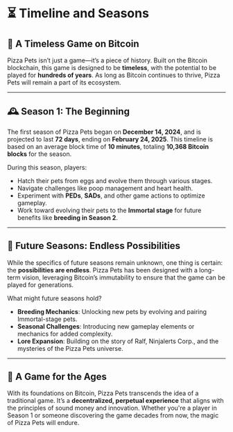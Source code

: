 # ⏳ Timeline and Seasons

## 📅 A Timeless Game on Bitcoin

Pizza Pets isn’t just a game—it’s a piece of history. Built on the Bitcoin blockchain, this game is designed to be **timeless**, with the potential to be played for **hundreds of years**. As long as Bitcoin continues to thrive, Pizza Pets will remain a part of its ecosystem.

---

## 🕰️ Season 1: The Beginning

The first season of Pizza Pets began on **December 14, 2024**, and is projected to last **72 days**, ending on **February 24, 2025**. This timeline is based on an average block time of **10 minutes**, totaling **10,368 Bitcoin blocks** for the season.

During this season, players:
- Hatch their pets from eggs and evolve them through various stages.
- Navigate challenges like poop management and heart health.
- Experiment with **PEDs**, **SADs**, and other game actions to optimize gameplay.
- Work toward evolving their pets to the **Immortal stage** for future benefits like **breeding in Season 2**.

---

## 🔮 Future Seasons: Endless Possibilities

While the specifics of future seasons remain unknown, one thing is certain: the **possibilities are endless**. Pizza Pets has been designed with a long-term vision, leveraging Bitcoin’s immutability to ensure that the game can be played for generations.

What might future seasons hold?
- **Breeding Mechanics**: Unlocking new pets by evolving and pairing Immortal-stage pets.
- **Seasonal Challenges**: Introducing new gameplay elements or mechanics for added complexity.
- **Lore Expansion**: Building on the story of Ralf, Ninjalerts Corp., and the mysteries of the Pizza Pets universe.

---

## 🎯 A Game for the Ages

With its foundations on Bitcoin, Pizza Pets transcends the idea of a traditional game. It’s a **decentralized, perpetual experience** that aligns with the principles of sound money and innovation. Whether you're a player in Season 1 or someone discovering the game decades from now, the magic of Pizza Pets will endure.